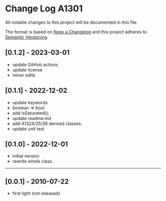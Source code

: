 # Change Log A1301

All notable changes to this project will be documented in this file.

The format is based on [Keep a Changelog](http://keepachangelog.com/)
and this project adheres to [Semantic Versioning](http://semver.org/).


## [0.1.2] - 2023-03-01
- update GitHub actions
- update license
- minor edits


## [0.1.1] - 2022-12-02
- update keywords
- boolean => bool
- add isSaturated();
- update readme.md
- add A1324/25/26 derived classes.
- update unit test

## [0.1.0] - 2022-12-01
- initial version
- rewrite whole class.

----

## [0.0.1] - 2010-07-22
- first light (not released)
